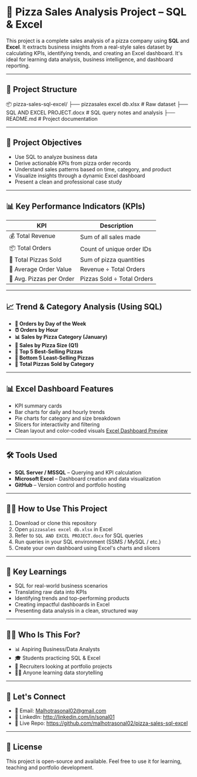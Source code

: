 # 🍕 Pizza Sales Analysis Project – SQL & Excel

This project is a complete sales analysis of a pizza company using **SQL** and **Excel**. It extracts business insights from a real-style sales dataset by calculating KPIs, identifying trends, and creating an Excel dashboard. It's ideal for learning data analysis, business intelligence, and dashboard reporting.

---

## 📁 Project Structure

📦 pizza-sales-sql-excel/
├── pizzasales excel db.xlsx # Raw dataset
├── SQL AND EXCEL PROJECT.docx # SQL query notes and analysis
├── README.md # Project documentation

---

## 🎯 Project Objectives

- Use SQL to analyze business data
- Derive actionable KPIs from pizza order records
- Understand sales patterns based on time, category, and product
- Visualize insights through a dynamic Excel dashboard
- Present a clean and professional case study

---

## 📊 Key Performance Indicators (KPIs)

| KPI | Description |
|-----|-------------|
| 💰 Total Revenue | Sum of all sales made |
| 📦 Total Orders | Count of unique order IDs |
| 🍕 Total Pizzas Sold | Sum of pizza quantities |
| 💸 Average Order Value | Revenue ÷ Total Orders |
| 🍕 Avg. Pizzas per Order | Pizzas Sold ÷ Total Orders |

---

## 📈 Trend & Category Analysis (Using SQL)

- **📅 Orders by Day of the Week**
- **⏰ Orders by Hour**
- **📊 Sales by Pizza Category (January)**
- **📏 Sales by Pizza Size (Q1)**
- **🥇 Top 5 Best-Selling Pizzas**
- **🥄 Bottom 5 Least-Selling Pizzas**
- **📂 Total Pizzas Sold by Category**

---

## 📊 Excel Dashboard Features

- KPI summary cards
- Bar charts for daily and hourly trends
- Pie charts for category and size breakdown
- Slicers for interactivity and filtering
- Clean layout and color-coded visuals
[Excel Dashboard Preview](Dashboard.png)

---

## 🛠 Tools Used

- **SQL Server / MSSQL** – Querying and KPI calculation
- **Microsoft Excel** – Dashboard creation and data visualization
- **GitHub** – Version control and portfolio hosting

---

## 👨‍💻 How to Use This Project

1. Download or clone this repository
2. Open `pizzasales excel db.xlsx` in Excel
3. Refer to `SQL AND EXCEL PROJECT.docx` for SQL queries
4. Run queries in your SQL environment (SSMS / MySQL / etc.)
5. Create your own dashboard using Excel's charts and slicers

---

## 📌 Key Learnings

- SQL for real-world business scenarios
- Translating raw data into KPIs
- Identifying trends and top-performing products
- Creating impactful dashboards in Excel
- Presenting data analysis in a clean, structured way

---

## 🙋‍♀️ Who Is This For?

- 📊 Aspiring Business/Data Analysts
- 🎓 Students practicing SQL & Excel
- 💼 Recruiters looking at portfolio projects
- 👨‍🏫 Anyone learning data storytelling

---

## 🤝 Let's Connect

- 📧 Email: Malhotrasonal02@gmail.com  
- 🔗 LinkedIn: http://linkedin.com/in/sonal01
- 🔗 Live Repo: https://github.com/malhotrasonal02/pizza-sales-sql-excel

---

## 📄 License

This project is open-source and available. Feel free to use it for learning, teaching and portfolio development.



